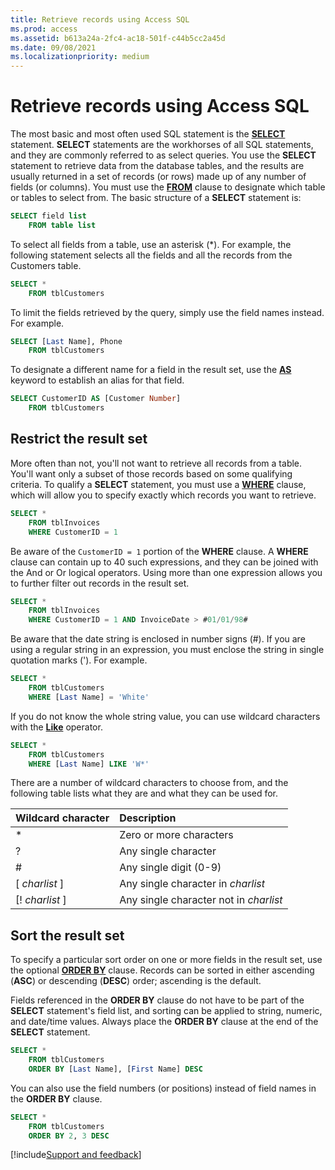```yaml
---
title: Retrieve records using Access SQL
ms.prod: access
ms.assetid: b613a24a-2fc4-ac18-501f-c44b5cc2a45d
ms.date: 09/08/2021
ms.localizationpriority: medium
---
```



# Retrieve records using Access SQL

The most basic and most often used SQL statement is the **[SELECT](../../../api/overview/Access.md)** statement. **SELECT** statements are the workhorses of all SQL statements, and they are commonly referred to as select queries. You use the **SELECT** statement to retrieve data from the database tables, and the results are usually returned in a set of records (or rows) made up of any number of fields (or columns). You must use the **[FROM](from-clause-microsoft-access-sql.md)** clause to designate which table or tables to select from. The basic structure of a **SELECT** statement is:

```sql
SELECT field list  
    FROM table list
```

To select all fields from a table, use an asterisk (*). For example, the following statement selects all the fields and all the records from the Customers table.

```sql
SELECT * 
    FROM tblCustomers 

```

To limit the fields retrieved by the query, simply use the field names instead. For example.

```sql
SELECT [Last Name], Phone 
    FROM tblCustomers 

```

To designate a different name for a field in the result set, use the **[AS](as-microsoft-access-sql-reserved-word.md)** keyword to establish an alias for that field.

```sql
SELECT CustomerID AS [Customer Number] 
    FROM tblCustomers 

```

## Restrict the result set

More often than not, you'll not want to retrieve all records from a table. You'll want only a subset of those records based on some qualifying criteria. To qualify a **SELECT** statement, you must use a **[WHERE](where-clause-microsoft-access-sql.md)** clause, which will allow you to specify exactly which records you want to retrieve.

```sql
SELECT * 
    FROM tblInvoices 
    WHERE CustomerID = 1 

```

Be aware of the  `CustomerID = 1` portion of the **WHERE** clause. A **WHERE** clause can contain up to 40 such expressions, and they can be joined with the And or Or logical operators. Using more than one expression allows you to further filter out records in the result set.

```sql
SELECT * 
    FROM tblInvoices 
    WHERE CustomerID = 1 AND InvoiceDate > #01/01/98# 

```

Be aware that the date string is enclosed in number signs (#). If you are using a regular string in an expression, you must enclose the string in single quotation marks ('). For example.

```sql
SELECT * 
    FROM tblCustomers 
    WHERE [Last Name] = 'White' 

```

If you do not know the whole string value, you can use wildcard characters with the **[Like](like-operator-microsoft-access-sql.md)** operator.

```sql
SELECT * 
    FROM tblCustomers 
    WHERE [Last Name] LIKE 'W*' 

```

There are a number of wildcard characters to choose from, and the following table lists what they are and what they can be used for.

|**Wildcard character**|**Description**|
|:-----|:-----|
|\*|Zero or more characters|
|?|Any single character|
|#|Any single digit (0-9)|
|[ _charlist_ ]|Any single character in  _charlist_|
|[! _charlist_ ]|Any single character not in  _charlist_|

## Sort the result set

To specify a particular sort order on one or more fields in the result set, use the optional **[ORDER BY](order-by-clause-microsoft-access-sql.md)** clause. Records can be sorted in either ascending (**ASC**) or descending (**DESC**) order; ascending is the default.

Fields referenced in the **ORDER BY** clause do not have to be part of the **SELECT** statement's field list, and sorting can be applied to string, numeric, and date/time values. Always place the **ORDER BY** clause at the end of the **SELECT** statement.

```sql
SELECT * 
    FROM tblCustomers 
    ORDER BY [Last Name], [First Name] DESC 

```

You can also use the field numbers (or positions) instead of field names in the **ORDER BY** clause.

```sql
SELECT * 
    FROM tblCustomers 
    ORDER BY 2, 3 DESC 

```
[!include[Support and feedback](~/includes/feedback-boilerplate.md)]
